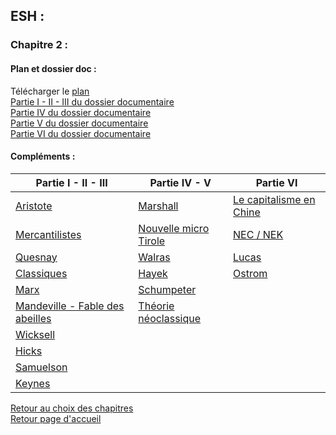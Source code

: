 ## ESH :
### **Chapitre 2 :**
#### Plan et dossier doc : <br />
Télécharger le [plan](http://download1638.mediafire.com/w4tkooxymbxg/4xrib772ra0d7mr/Chap+2+plan.pdf)<br /> 
[Partie I - II - III du dossier documentaire](http://download939.mediafire.com/7xc11myp9xqg/827dos28uudds9e/Chap+2+I+II+III.pdf) <br />
[Partie IV du dossier documentaire](http://download1651.mediafire.com/fwahurmjuwsg/rli7t0xg62yp6xn/Chap+2+IV.pdf) <br />
[Partie V du dossier documentaire](http://download1594.mediafire.com/51xy3h1hcy0g/t20lio38yi9q8gp/Chap+2+V.pdf) <br />
[Partie VI du dossier documentaire](http://download1582.mediafire.com/v757ik9hd8hg/mc73mlq7iqhg2mb/Chap+2+VI.pdf) <br />

#### Compléments :

Partie I - II - III | Partie IV - V | Partie VI
------------------- | ------------- | ------------
[Aristote](http://download1518.mediafire.com/tk9a6xsxlsqg/sdg7upq0i3k21pi/Aristote.doc)  | [Marshall](http://download847.mediafire.com/6ark6u3mm8zg/t9npw538jj3odcc/Marshall.doc) | [Le capitalisme en Chine](http://download1652.mediafire.com/bpt7dtjkhzdg/2pdhgb32vkt90gn/Capitalisme+en+Chine.pdf) |
[Mercantilistes](http://download1350.mediafire.com/4xuuzlpgv3yg/wbtpint9kc4qaak/Mercantilistes.doc) | [Nouvelle micro Tirole](http://download1324.mediafire.com/1n1poo9lcyeg/6e1gl98eu7q23lx/Nouvelle+micro+Tirole.pdf) | [NEC / NEK](http://download1514.mediafire.com/1kt9hz4gd1vg/qvvm049rodjm05t/Qu%5C%27est-ce+que+le+capitalisme.pdf) |
[Quesnay](http://download1337.mediafire.com/2grx0m1bageg/lv9575vcy9h4npa/Quesnay.doc) | [Walras](http://download1646.mediafire.com/9sdva4vpd0hg/5e4hlib6srd1v3g/Walras.doc) | [Lucas](http://download1515.mediafire.com/5a9l24rx9m7g/vdbijs7rfxdp917/histoire+de+l%5C%27%C3%A9conomie+de+la+connaissance.pdf) |
[Classiques](http://download1499.mediafire.com/wd7zc7sou8fg/4lvhf1j828dbxd5/Classiques.doc) | [Hayek](http://download1586.mediafire.com/ha9fkllg1sqg/7cbrnfh9mto669s/Hayek.doc) | [Ostrom](http://download1349.mediafire.com/zii68irfenag/94to4m1sdvii5f8/Ostrom.pdf)
[Marx](http://www.mediafire.com/file/fr1xeo30krlplqq/Marx.doc) | [Schumpeter](http://download1582.mediafire.com/7ck15t8z63pg/5n5g9ddazduro53/Schumpeter.doc)
[Mandeville - Fable des abeilles](http://download1072.mediafire.com/1611l7mse3lg/6ko6j66wg1s45rd/Mandeville.pdf) | [Théorie néoclassique](http://download1481.mediafire.com/4urwdyo4s4hg/4p859kap3t5quvp/Th%C3%A9orie+n%C3%A9oclassique.pdf) |
 | [Wicksell](http://download1500.mediafire.com/akfxunds70eg/boc6vbl1ge16n6o/Wicksell.doc) |
 | [Hicks](http://download1488.mediafire.com/yfhv5dgnw1kg/e74w5kx04ylfp5o/Hicks.doc) |
 | [Samuelson](http://download1479.mediafire.com/c27oesv2xb1g/vjvr2kad5mhbh0h/Samuelson.doc) |
 | [Keynes](http://download1510.mediafire.com/ogogem4ggeeg/u4czam4ernrub5j/Keynes.pdf) |

[Retour au choix des chapitres](https://vaihess.github.io/eshece1/esh) <br />
[Retour page d'accueil](https://vaihess.github.io/eshece1)
